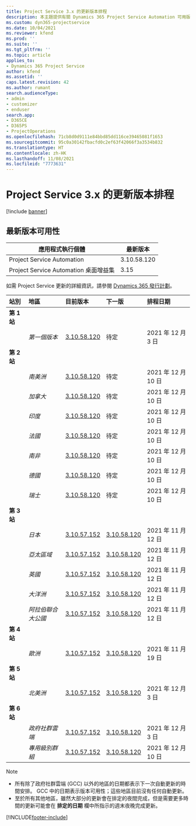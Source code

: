 ```yaml
---
title: Project Service 3.x 的更新版本排程
description: 本主題提供有關 Dynamics 365 Project Service Automation 可用版本與即將發行版本的資訊。
ms.custom: dyn365-projectservice
ms.date: 10/04/2021
ms.reviewer: kfend
ms.prod: ''
ms.suite: ''
ms.tgt_pltfrm: ''
ms.topic: article
applies_to:
- Dynamics 365 Project Service
author: kfend
ms.assetid: ''
caps.latest.revision: 42
ms.author: rumant
search.audienceType:
- admin
- customizer
- enduser
search.app:
- D365CE
- D365PS
- ProjectOperations
ms.openlocfilehash: 71cb8d0d9111e84bbd85dd116ce39465081f1653
ms.sourcegitcommit: 95c0a30142fbacfd0c2ef63f42066f3a3534b832
ms.translationtype: HT
ms.contentlocale: zh-HK
ms.lasthandoff: 11/08/2021
ms.locfileid: "7773631"
---
```

# <a name="update-release-schedule-for-project-service-3x"></a>Project Service 3.x 的更新版本排程

[!include [banner](../includes/psa-now-project-operations.md)]

## <a name="latest-version-availability"></a>最新版本可用性

| 應用程式執行個體  |  最新版本 |
|-------|----|
| Project Service Automation    | 3.10.58.120 |
| Project Service Automation 桌面增益集                | 3.15          |

如需 Project Service 更新的詳細資訊，請參閱 [Dynamics 365 發行計劃](/dynamics365/release-plans/)。 

| 站別  | 地區 | 目前版本 | 下一版 |  排程日期
| :---   | :---   | :---   | :---   |:---   |         
|<strong>第 1 站</strong> | |  |  | |
| | <i>第一個版本</i> | [3.10.58.120](whats-new-ur-37.md) | 待定 | 2021 年 12 月 3 日
|<strong>第 2 站</strong> | |  |  | |
| | <i>南美洲</i> | [3.10.58.120](whats-new-ur-37.md) | 待定 | 2021 年 12 月 10 日
| | <i>加拿大</i> | [3.10.58.120](whats-new-ur-37.md) | 待定 | 2021 年 12 月 10 日
| | <i>印度</i> | [3.10.58.120](whats-new-ur-37.md) | 待定 | 2021 年 12 月 10 日
| | <i>法國</i> | [3.10.58.120](whats-new-ur-37.md) | 待定 | 2021 年 12 月 10 日
| | <i>南非</i> | [3.10.58.120](whats-new-ur-37.md) | 待定 | 2021 年 12 月 10 日
| | <i>德國</i> | [3.10.58.120](whats-new-ur-37.md) | 待定 | 2021 年 12 月 10 日
| | <i>瑞士</i> | [3.10.58.120](whats-new-ur-37.md) | 待定 | 2021 年 12 月 10 日
|<strong>第 3 站</strong> | |  |  | |
| | <i>日本</i> | [3.10.57.152](whats-new-ur-36.md) | [3.10.58.120](whats-new-ur-37.md) | 2021 年 11 月 12 日
| | <i>亞太區域</i> | [3.10.57.152](whats-new-ur-36.md) | [3.10.58.120](whats-new-ur-37.md) | 2021 年 11 月 12 日
| | <i>英國</i> | [3.10.57.152](whats-new-ur-36.md) | [3.10.58.120](whats-new-ur-37.md) | 2021 年 11 月 12 日
| | <i>大洋洲</i> | [3.10.57.152](whats-new-ur-36.md) | [3.10.58.120](whats-new-ur-37.md) | 2021 年 11 月 12 日
| | <i>阿拉伯聯合大公國</i> | [3.10.57.152](whats-new-ur-36.md) | [3.10.58.120](whats-new-ur-37.md) | 2021 年 11 月 12 日
|<strong>第 4 站</strong> | |  |  | |
| | <i>歐洲</i> | [3.10.57.152](whats-new-ur-36.md) | [3.10.58.120](whats-new-ur-37.md) | 2021 年 11 月 19 日
|<strong>第 5 站</strong> | |  |  | |
| | <i>北美洲</i> | [3.10.57.152](whats-new-ur-36.md) | [3.10.58.120](whats-new-ur-37.md) | 2021 年 12 月 3 日
|<strong>第 6 站</strong> | |  |  | |
| | <i>政府社群雲端</i> | [3.10.57.152](whats-new-ur-36.md) | [3.10.58.120](whats-new-ur-37.md) | 2021 年 12 月 3 日
| | <i>專用級別群組</i> | [3.10.57.152](whats-new-ur-36.md) | [3.10.58.120](whats-new-ur-37.md) | 2021 年 12 月 10 日



>[!Note]
> - 所有除了政府社群雲端 (GCC) 以外的地區的日期都表示下一次自動更新的時間安排。 GCC 中的日期表示版本可用性；這些地區目前沒有任何自動更新。
> - 至於所有其他地區，雖然大部分的更新會在排定的夜間完成，但是需要更多時間的更新可能會在 **排定的日期** 欄中所指示的週末夜晚完成更新。


[!INCLUDE[footer-include](../includes/footer-banner.md)]
